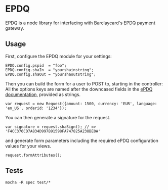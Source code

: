 # EPDQ

EPDQ is a node library for interfacing with Barclaycard's EPDQ payment gateway.

## Usage

First, configure the EPDQ module for your settings:

```
EPDQ.config.pspid  = "foo";
EPDQ.config.shaIn  = "yourshainstring";
EPDQ.config.shaOut = "yourshaoutstring";
```

Then you can build the form for a user to POST to, starting in the controller: All the options keys are named after the downcased fields in the [ePDQ documentation](https://mdepayments.epdq.co.uk/ncol/ePDQ_e-Com-ADV_EN.pdf), provided as strings.

```
var request = new Request({amount: 1500, currency: 'EUR', language: 'en_US', orderid: '1234'});
```

You can then generate a signature for the request.

```
var signature = request.shaSign(); // => 'F4CC376CD7A834D997B91598FA747825A238BE0A'
```

and generate form parameters including the required ePDQ configuration values for your views.

```
request.formAttributes();
```

## Tests

```
mocha -R spec test/*
```
